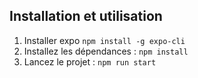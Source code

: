 ## Installation et utilisation

1. Installer expo `npm install -g expo-cli`
2. Installez les dépendances : `npm install`
3. Lancez le projet : `npm run start`